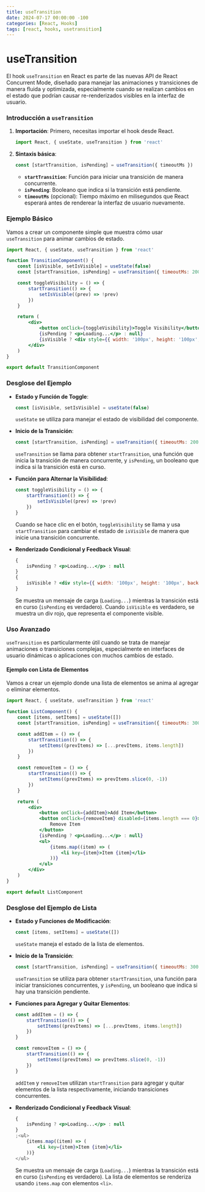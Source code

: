 ```yaml
---
title: useTransition
date: 2024-07-17 00:00:00 -100
categories: [React, Hooks]
tags: [react, hooks, usetransition]
---
```


# useTransition

El hook `useTransition` en React es parte de las nuevas API de React Concurrent Mode, diseñado para manejar las animaciones y transiciones de manera fluida y optimizada, especialmente cuando se realizan cambios en el estado que podrían causar re-renderizados visibles en la interfaz de usuario.

### Introducción a `useTransition`

1. **Importación**: Primero, necesitas importar el hook desde React.

    ```jsx
    import React, { useState, useTransition } from 'react'
    ```

2. **Sintaxis básica**:
    ```jsx
    const [startTransition, isPending] = useTransition({ timeoutMs })
    ```
    - **`startTransition`**: Función para iniciar una transición de manera concurrente.
    - **`isPending`**: Booleano que indica si la transición está pendiente.
    - **`timeoutMs`** (opcional): Tiempo máximo en milisegundos que React esperará antes de renderear la interfaz de usuario nuevamente.

### Ejemplo Básico

Vamos a crear un componente simple que muestra cómo usar `useTransition` para animar cambios de estado.

```jsx
import React, { useState, useTransition } from 'react'

function TransitionComponent() {
    const [isVisible, setIsVisible] = useState(false)
    const [startTransition, isPending] = useTransition({ timeoutMs: 200 })

    const toggleVisibility = () => {
        startTransition(() => {
            setIsVisible((prev) => !prev)
        })
    }

    return (
        <div>
            <button onClick={toggleVisibility}>Toggle Visibility</button>
            {isPending ? <p>Loading...</p> : null}
            {isVisible ? <div style={{ width: '100px', height: '100px', background: 'red' }} /> : null}
        </div>
    )
}

export default TransitionComponent
```

### Desglose del Ejemplo

-   **Estado y Función de Toggle**:

    ```jsx
    const [isVisible, setIsVisible] = useState(false)
    ```

    `useState` se utiliza para manejar el estado de visibilidad del componente.

-   **Inicio de la Transición**:

    ```jsx
    const [startTransition, isPending] = useTransition({ timeoutMs: 200 })
    ```

    `useTransition` se llama para obtener `startTransition`, una función que inicia la transición de manera concurrente, y `isPending`, un booleano que indica si la transición está en curso.

-   **Función para Alternar la Visibilidad**:

    ```jsx
    const toggleVisibility = () => {
        startTransition(() => {
            setIsVisible((prev) => !prev)
        })
    }
    ```

    Cuando se hace clic en el botón, `toggleVisibility` se llama y usa `startTransition` para cambiar el estado de `isVisible` de manera que inicie una transición concurrente.

-   **Renderizado Condicional y Feedback Visual**:
    ```jsx
    {
        isPending ? <p>Loading...</p> : null
    }
    {
        isVisible ? <div style={{ width: '100px', height: '100px', background: 'red' }} /> : null
    }
    ```
    Se muestra un mensaje de carga (`Loading...`) mientras la transición está en curso (`isPending` es verdadero). Cuando `isVisible` es verdadero, se muestra un div rojo, que representa el componente visible.

### Uso Avanzado

`useTransition` es particularmente útil cuando se trata de manejar animaciones o transiciones complejas, especialmente en interfaces de usuario dinámicas o aplicaciones con muchos cambios de estado.

#### Ejemplo con Lista de Elementos

Vamos a crear un ejemplo donde una lista de elementos se anima al agregar o eliminar elementos.

```jsx
import React, { useState, useTransition } from 'react'

function ListComponent() {
    const [items, setItems] = useState([])
    const [startTransition, isPending] = useTransition({ timeoutMs: 300 })

    const addItem = () => {
        startTransition(() => {
            setItems((prevItems) => [...prevItems, items.length])
        })
    }

    const removeItem = () => {
        startTransition(() => {
            setItems((prevItems) => prevItems.slice(0, -1))
        })
    }

    return (
        <div>
            <button onClick={addItem}>Add Item</button>
            <button onClick={removeItem} disabled={items.length === 0}>
                Remove Item
            </button>
            {isPending ? <p>Loading...</p> : null}
            <ul>
                {items.map((item) => (
                    <li key={item}>Item {item}</li>
                ))}
            </ul>
        </div>
    )
}

export default ListComponent
```

### Desglose del Ejemplo de Lista

-   **Estado y Funciones de Modificación**:

    ```jsx
    const [items, setItems] = useState([])
    ```

    `useState` maneja el estado de la lista de elementos.

-   **Inicio de la Transición**:

    ```jsx
    const [startTransition, isPending] = useTransition({ timeoutMs: 300 })
    ```

    `useTransition` se utiliza para obtener `startTransition`, una función para iniciar transiciones concurrentes, y `isPending`, un booleano que indica si hay una transición pendiente.

-   **Funciones para Agregar y Quitar Elementos**:

    ```jsx
    const addItem = () => {
        startTransition(() => {
            setItems((prevItems) => [...prevItems, items.length])
        })
    }

    const removeItem = () => {
        startTransition(() => {
            setItems((prevItems) => prevItems.slice(0, -1))
        })
    }
    ```

    `addItem` y `removeItem` utilizan `startTransition` para agregar y quitar elementos de la lista respectivamente, iniciando transiciones concurrentes.

-   **Renderizado Condicional y Feedback Visual**:
    ```jsx
    {
        isPending ? <p>Loading...</p> : null
    }
    ;<ul>
        {items.map((item) => (
            <li key={item}>Item {item}</li>
        ))}
    </ul>
    ```
    Se muestra un mensaje de carga (`Loading...`) mientras la transición está en curso (`isPending` es verdadero). La lista de elementos se renderiza usando `items.map` con elementos `<li>`.
